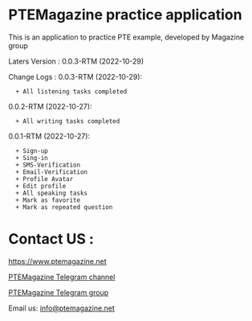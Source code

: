 # PTEMagazine practice application
This is an application to practice PTE example, developed by Magazine group



Laters Version : 0.0.3-RTM  (2022-10-29)


Change Logs :
  0.0.3-RTM (2022-10-29):
  
      + All listening tasks completed            

  0.0.2-RTM (2022-10-27):
  
      + All writing tasks completed            
  
  0.0.1-RTM (2022-10-27):
  
      + Sign-up            
      + Sing-in            
      + SMS-Verification            
      + Email-Verification            
      + Profile Avatar           
      + Edit profile            
      + All speaking tasks            
      + Mark as favorite            
      + Mark as repeated question
            
    
# Contact US :
https://www.ptemagazine.net

[PTEMagazine Telegram channel](https://t.me/PTEmagazine)

[PTEMagazine Telegram group](https://t.me/PTEmag)

Email us: info@ptemagazine.net

